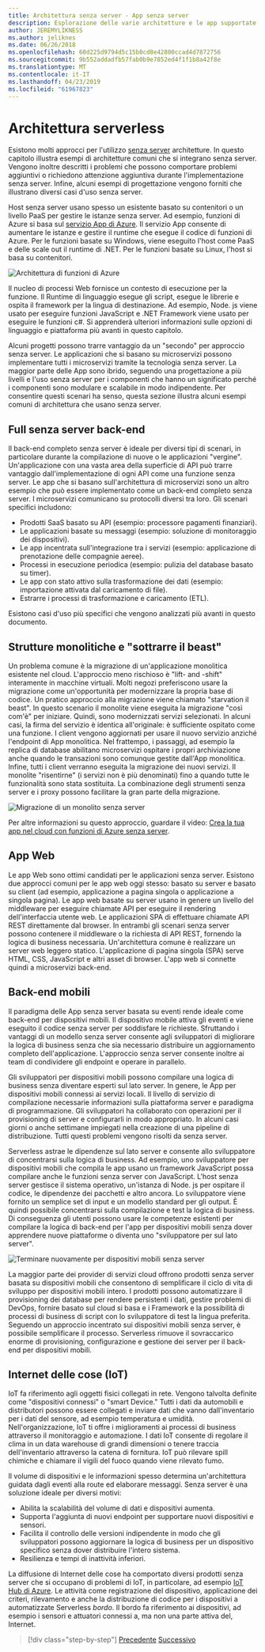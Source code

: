 ```yaml
---
title: Architettura senza server - App senza server
description: Esplorazione delle varie architetture e le app supportate da architetture senza server, tra cui App web, mobili e IoT.
author: JEREMYLIKNESS
ms.author: jeliknes
ms.date: 06/26/2018
ms.openlocfilehash: 60d225d9794d5c15b0cd8e42800ccad4d7872756
ms.sourcegitcommit: 9b552addadfb57fab0b9e7852ed4f1f1b8a42f8e
ms.translationtype: MT
ms.contentlocale: it-IT
ms.lasthandoff: 04/23/2019
ms.locfileid: "61967823"
---
```

# <a name="serverless-architecture"></a>Architettura serverless

Esistono molti approcci per l'utilizzo [senza server](http://azure.com/serverless) architetture. In questo capitolo illustra esempi di architetture comuni che si integrano senza server. Vengono inoltre descritti i problemi che possono comportare problemi aggiuntivi o richiedono attenzione aggiuntiva durante l'implementazione senza server. Infine, alcuni esempi di progettazione vengono forniti che illustrano diversi casi d'uso senza server.

Host senza server usano spesso un esistente basato su contenitori o un livello PaaS per gestire le istanze senza server. Ad esempio, funzioni di Azure si basa sul [servizio App di Azure](https://docs.microsoft.com/azure/app-service/). Il servizio App consente di aumentare le istanze e gestire il runtime che esegue il codice di funzioni di Azure. Per le funzioni basate su Windows, viene eseguito l'host come PaaS e delle scale out il runtime di .NET. Per le funzioni basate su Linux, l'host si basa su contenitori.

![Architettura di funzioni di Azure](./media/azure-functions-architecture.png)

Il nucleo di processi Web fornisce un contesto di esecuzione per la funzione. Il Runtime di linguaggio esegue gli script, esegue le librerie e ospita il framework per la lingua di destinazione. Ad esempio, Node. js viene usato per eseguire funzioni JavaScript e .NET Framework viene usato per eseguire le funzioni c#. Si apprenderà ulteriori informazioni sulle opzioni di linguaggio e piattaforma più avanti in questo capitolo.

Alcuni progetti possono trarre vantaggio da un "secondo" per approccio senza server. Le applicazioni che si basano su microservizi possono implementare tutti i microservizi tramite la tecnologia senza server. La maggior parte delle App sono ibrido, seguendo una progettazione a più livelli e l'uso senza server per i componenti che hanno un significato perché i componenti sono modulare e scalabile in modo indipendente. Per consentire questi scenari ha senso, questa sezione illustra alcuni esempi comuni di architettura che usano senza server.

## <a name="full-serverless-back-end"></a>Full senza server back-end

Il back-end completo senza server è ideale per diversi tipi di scenari, in particolare durante la compilazione di nuove o le applicazioni "vergine". Un'applicazione con una vasta area della superficie di API può trarre vantaggio dall'implementazione di ogni API come una funzione senza server. Le app che si basano sull'architettura di microservizi sono un altro esempio che può essere implementato come un back-end completo senza server. I microservizi comunicano su protocolli diversi tra loro. Gli scenari specifici includono:

* Prodotti SaaS basato su API (esempio: processore pagamenti finanziari).
* Le applicazioni basate su messaggi (esempio: soluzione di monitoraggio dei dispositivi).
* Le app incentrata sull'integrazione tra i servizi (esempio: applicazione di prenotazione delle compagnie aeree).
* Processi in esecuzione periodica (esempio: pulizia del database basato su timer).
* Le app con stato attivo sulla trasformazione dei dati (esempio: importazione attivata dal caricamento di file).
* Estrarre i processi di trasformazione e caricamento (ETL).

Esistono casi d'uso più specifici che vengono analizzati più avanti in questo documento.

## <a name="monoliths-and-starving-the-beast"></a>Strutture monolitiche e "sottrarre il beast"

Un problema comune è la migrazione di un'applicazione monolitica esistente nel cloud. L'approccio meno rischioso è "lift- and -shift" interamente in macchine virtuali. Molti negozi preferiscono usare la migrazione come un'opportunità per modernizzare la propria base di codice. Un pratico approccio alla migrazione viene chiamato "starvation il beast". In questo scenario il monolite viene eseguita la migrazione "così com'è" per iniziare. Quindi, sono modernizzati servizi selezionati. In alcuni casi, la firma del servizio è identica all'originale: è sufficiente ospitato come una funzione. I client vengono aggiornati per usare il nuovo servizio anziché l'endpoint di App monolitica. Nel frattempo, i passaggi, ad esempio la replica di database abilitano microservizi ospitare i propri archiviazione anche quando le transazioni sono comunque gestite dall'App monolitica. Infine, tutti i client verranno eseguita la migrazione dei nuovi servizi. Il monolite "risentirne" (i servizi non è più denominati) fino a quando tutte le funzionalità sono stata sostituita. La combinazione degli strumenti senza server e i proxy possono facilitare la gran parte della migrazione.

![Migrazione di un monolito senza server](./media/serverless-monolith-migration.png)

Per altre informazioni su questo approccio, guardare il video: [Crea la tua app nel cloud con funzioni di Azure senza server](https://channel9.msdn.com/Events/Connect/2017/E102).

## <a name="web-apps"></a>App Web

Le app Web sono ottimi candidati per le applicazioni senza server. Esistono due approcci comuni per le app web oggi stesso: basato su server e basato su client (ad esempio, applicazione a pagina singola o applicazione a singola pagina). Le app web basate su server usano in genere un livello del middleware per eseguire chiamate API per eseguire il rendering dell'interfaccia utente web. Le applicazioni SPA di effettuare chiamate API REST direttamente dal browser. In entrambi gli scenari senza server possono contenere il middleware o la richiesta di API REST, fornendo la logica di business necessaria. Un'architettura comune è realizzare un server web leggero statico. L'applicazione di pagina singola (SPA) serve HTML, CSS, JavaScript e altri asset di browser. L'app web si connette quindi a microservizi back-end.

## <a name="mobile-back-ends"></a>Back-end mobili

Il paradigma delle App senza server basata su eventi rende ideale come back-end per dispositivi mobili. Il dispositivo mobile attiva gli eventi e viene eseguito il codice senza server per soddisfare le richieste. Sfruttando i vantaggi di un modello senza server consente agli sviluppatori di migliorare la logica di business senza che sia necessario distribuire un aggiornamento completo dell'applicazione. L'approccio senza server consente inoltre ai team di condividere gli endpoint e operare in parallelo.

Gli sviluppatori per dispositivi mobili possono compilare una logica di business senza diventare esperti sul lato server. In genere, le App per dispositivi mobili connessi ai servizi locali. Il livello di servizio di compilazione necessarie informazioni sulla piattaforma server e paradigma di programmazione. Gli sviluppatori ha collaborato con operazioni per il provisioning di server e configurarli in modo appropriato. In alcuni casi giorni o anche settimane impiegati nella creazione di una pipeline di distribuzione. Tutti questi problemi vengono risolti da senza server.

Serverless astrae le dipendenze sul lato server e consente allo sviluppatore di concentrarsi sulla logica di business. Ad esempio, uno sviluppatore per dispositivi mobili che compila le app usano un framework JavaScript possa compilare anche le funzioni senza server con JavaScript. L'host senza server gestisce il sistema operativo, un'istanza di Node. js per ospitare il codice, le dipendenze dei pacchetti e altro ancora. Lo sviluppatore viene fornito un semplice set di input e un modello standard per gli output. È quindi possibile concentrarsi sulla compilazione e test la logica di business. Di conseguenza gli utenti possono usare le competenze esistenti per compilare la logica di back-end per l'app per dispositivi mobili senza dover apprendere nuove piattaforme o diventa uno "sviluppatore per sul lato server".

![Terminare nuovamente per dispositivi mobili senza server](./media/serverless-mobile-backend.png)

La maggior parte dei provider di servizi cloud offrono prodotti senza server basata su dispositivi mobili che consentono di semplificare il ciclo di vita di sviluppo per dispositivi mobili intero. I prodotti possono automatizzare il provisioning dei database per rendere persistenti i dati, gestire problemi di DevOps, fornire basato sul cloud si basa e i Framework e la possibilità di processi di business di script con lo sviluppatore di test la lingua preferita. Seguendo un approccio incentrato sui dispositivi mobili senza server, è possibile semplificare il processo. Serverless rimuove il sovraccarico enorme di provisioning, configurazione e gestione dei server per il back-end per dispositivi mobili.

## <a name="internet-of-things-iot"></a>Internet delle cose (IoT)

IoT fa riferimento agli oggetti fisici collegati in rete. Vengono talvolta definite come "dispositivi connessi" o "smart Device." Tutti i dati da automobili e distributori possono essere collegati e inviare dati che vanno dall'inventario per i dati del sensore, ad esempio temperatura e umidità. Nell'organizzazione, IoT ti offre i miglioramenti ai processi di business attraverso il monitoraggio e automazione. I dati IoT consente di regolare il clima in un data warehouse di grandi dimensioni o tenere traccia dell'inventario attraverso la catena di fornitura. IoT può rilevare spill chimiche e chiamare il vigili del fuoco quando viene rilevato fumo.

Il volume di dispositivi e le informazioni spesso determina un'architettura guidata dagli eventi alla route ed elaborare messaggi. Senza server è una soluzione ideale per diversi motivi:

* Abilita la scalabilità del volume di dati e dispositivi aumenta.
* Supporta l'aggiunta di nuovi endpoint per supportare nuovi dispositivi e sensori.
* Facilita il controllo delle versioni indipendente in modo che gli sviluppatori possono aggiornare la logica di business per un dispositivo specifico senza dover distribuire l'intero sistema.
* Resilienza e tempi di inattività inferiori.

La diffusione di Internet delle cose ha comportato diversi prodotti senza server che si occupano di problemi di IoT, in particolare, ad esempio [IoT Hub di Azure](https://docs.microsoft.com/azure/iot-hub). Le attività come registrazione del dispositivo, applicazione dei criteri, rilevamento e anche la distribuzione di codice per i dispositivi a automatizzate Serverless *bordo*. Il bordo fa riferimento ai dispositivi, ad esempio i sensori e attuatori connessi a, ma non una parte attiva del, Internet.

>[!div class="step-by-step"]
>[Precedente](architecture-approaches.md)
>[Successivo](serverless-architecture-considerations.md)
